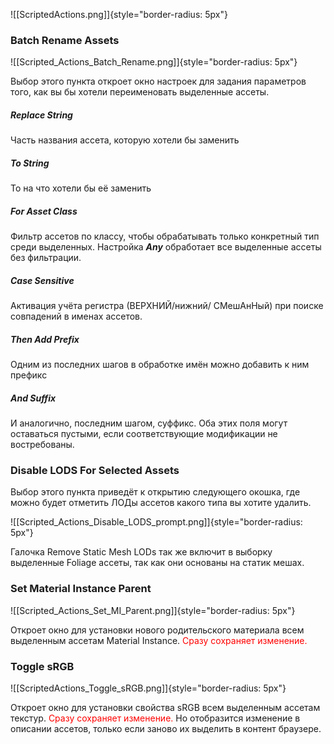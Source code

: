 ![[ScriptedActions.png]]{style="border-radius: 5px"}

### Batch Rename Assets

![[Scripted_Actions_Batch_Rename.png]]{style="border-radius: 5px"}

Выбор этого пункта откроет окно настроек для задания параметров того, как вы бы хотели переименовать выделенные ассеты.

##### Replace String

Часть названия ассета, которую хотели бы заменить

##### To String

То на что хотели бы её заменить

##### For Asset Class

Фильтр ассетов по классу, чтобы обрабатывать только конкретный тип среди выделенных. Настройка ***Any*** обработает все выделенные ассеты без фильтрации.

##### Case Sensitive

Активация учёта регистра (ВЕРХНИЙ/нижний/ СМешАнНый) при поиске совпадений в именах ассетов.

##### Then Add Prefix

Одним из последних шагов в обработке имён можно добавить к ним префикс

##### And Suffix

И аналогично, последним шагом, суффикс. Оба этих поля могут оставаться пустыми, если соответствующие модификации не востребованы.

### Disable LODS For Selected Assets

Выбор этого пункта приведёт к открытию следующего окошка, где можно будет отметить ЛОДы ассетов какого типа вы хотите удалить.

![[Scripted_Actions_Disable_LODS_prompt.png]]{style="border-radius: 5px"}

Галочка Remove Static Mesh LODs так же включит в выборку выделенные Foliage ассеты, так как они основаны на статик мешах.


### Set Material Instance Parent


![[Scripted_Actions_Set_MI_Parent.png]]{style="border-radius: 5px"}

Откроет окно для установки нового родительского материала всем выделенным ассетам Material Instance. <span style="color: red;">Сразу сохраняет изменение.</span>

### Toggle sRGB


![[ScriptedActions_Toggle_sRGB.png]]{style="border-radius: 5px"}

Откроет окно для установки свойства sRGB всем выделенным ассетам текстур. <span style="color: red;">Сразу сохраняет изменение.</span> Но отобразится изменение в описании ассетов, только если заново их выделить в контент браузере.